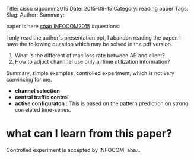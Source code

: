 Title: cisco sigcomm2015
Date: 2015-09-15
Category: reading paper
Tags:
Slug: 
Author:
Summary:

paper is here [coap,INFOCOM2015](http://pages.cs.wisc.edu/~suman/pubs/coap-infocom15.pdf)
#questions:

I only read the author's presentation ppt, I abandon reading the paper. I have the following question which may be solved in the pdf version.

1. What 's the different of mac loss rate between AP and client?
2. How to adjuct channnel use only airtime utilization information? 

Summary, simple examples, controlled experiment, which is not very convincing for me.

- **channel selection**
- **central traffic control**
- **active configuraton** : This is based on the pattern prediction on strong correlated time-series.

# what can I learn from this paper?
Controlled experiment is accepted by INFOCOM, aha...